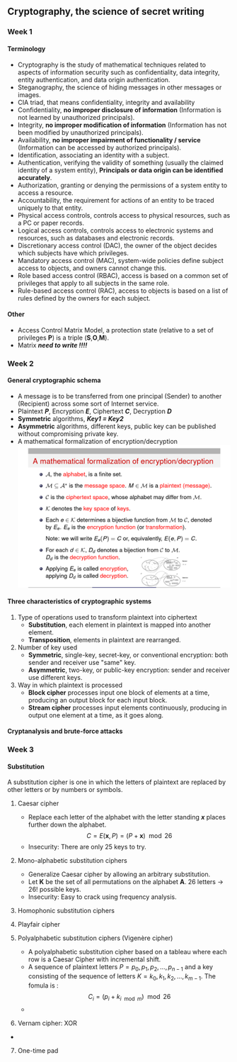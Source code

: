 ## Cryptography, the science of secret writing

### Week 1
#### Terminology

- Cryptography is the study of mathematical techniques related to aspects of information security such as confidentiality, data integrity, entity authentication, and data origin authentication.
- Steganography, the science of hiding messages in other messages or images.
- CIA triad, that means confidentiality, integrity and availability
- Confidentiality, **no improper disclosure of information** (Information is not learned by unauthorized principals).
- Integrity, **no improper modification of information** (Information has not been modified by unauthorized principals).
- Availability, **no improper impairment of functionality / service** (Information can be accessed by authorized principals).
- Identification, associating an identity with a subject.
- Authentication, verifying the validity of something (usually the claimed identity of a system entity), **Principals or data origin can be identified accurately**.
- Authorization, granting or denying the permissions of a system entity to access a resource.
- Accountability, the requirement for actions of an entity to be traced uniquely to that entity.
- Physical access controls, controls access to physical resources, such as a PC or paper records.
- Logical access controls, controls access to electronic systems and resources, such as databases and electronic records.
- Discretionary access control (DAC), the owner of the object decides which subjects have which privileges.
- Mandatory access control (MAC), system-wide policies define subject access to objects, and owners cannot change this.
- Role based access control (RBAC), access is based on a common set of privileges that apply to all subjects in the same role.
- Rule-based access control (RAC), access to objects is based on a list of rules defined by the owners for each subject.

#### Other
- Access Control Matrix Model, a protection state (relative to a set of privileges **P**) is a triple (**S**,**O**,**M**).
- Matrix ***need to write !!!!***

### Week 2
#### General cryptographic schema

- A message is to be transferred from one principal (Sender) to another (Recipient) across some sort of Internet service.
- Plaintext ***P***, Encryption ***E***, Ciphertext ***C***, Decryption ***D***
- **Symmetric** algorithms, ***Key1 = Key2***
- **Asymmetric** algorithms, different keys, public key can be published without compromising private key.
- A mathematical formalization of encryption/decryption
  ![](Asset/mathematical%20formalization.png)

#### Three characteristics of cryptographic systems
1. Type of operations used to transform plaintext into ciphertext
    - **Substitution**, each element in plaintext is mapped into another element.
    - **Transposition**, elements in plaintext are rearranged.
2. Number of key used
    - **Symmetric**, single-key, secret-key, or conventional encryption: both sender and receiver use "same" key.
    - **Asymmetric**, two-key, or public-key encryption: sender and receiver use different keys.
3. Way in which plaintext is processed
    - **Block cipher** processes input one block of elements at a time, producing an output block for each input block.
    - **Stream cipher** processes input elements continuously, producing in output one element at a time, as it goes along.

#### Cryptanalysis and brute-force attacks


### Week 3
#### Substitution
A substitution cipher is one in which the letters of plaintext are replaced by other letters or by numbers or symbols.
1. Caesar cipher
   - Replace each letter of the alphabet with the letter standing ***x*** places further down the alphabet.
    $$ C = E(\mathbf{x}, P) = (P + \mathbf{x}) \mod 26 $$
   - Insecurity: There are only 25 keys to try. 
2. Mono-alphabetic substitution ciphers
   - Generalize Caesar cipher by allowing an arbitrary substitution.
   - Let **K** be the set of all permutations on the alphabet **A**. 26 letters $\rightarrow$ 26! possible keys.
   - Insecurity: Easy to crack using frequency analysis.
3. Homophonic substitution ciphers

4. Playfair cipher

5. Polyalphabetic substitution ciphers (Vigenère cipher)
   - A polyalphabetic substitution cipher based on a tableau where each row is a Caesar Cipher with incremental shift.
   - A sequence of plaintext letters $P = p_0, p_1, p_2, \dots, p_{n-1}$ and a key consisting of the sequence of letters $K = k_0, k_1, k_2, \dots, k_{m-1}$. The fomula is :
        $$ C_i = \left( p_i + k_{i \mod m} \right) \mod 26 $$
   - 

6. Vernam cipher: XOR
-  

7. One-time pad




